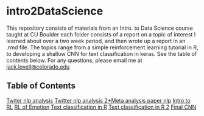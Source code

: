# intro2DataScience
This repository consists of materials from an Intro. to Data Science course taught at CU Boulder
each folder consists of a report on a topic of interest I learned about over a two week period,
and then wrote up a report in an .rmd file. The topics range from a simple reinforcement learning
tutorial in R, to developing a shallow CNN for text classification in keras. See the table of contents below.
For any questions, please email me at jack.lovell@colorado.edu

## Table of Contents
[Twiter nlp analysis](https://github.com/jackransomlovell/intro2DataScience/tree/main/report1)
[Twitter nlp analysis 2+Meta analysis paper nlp](https://github.com/jackransomlovell/intro2DataScience/tree/main/report2)
[Intro to RL](https://github.com/jackransomlovell/intro2DataScience/tree/main/report3)
[RL of Emotion](https://github.com/jackransomlovell/intro2DataScience/tree/main/report4)
[Text classification in R](https://github.com/jackransomlovell/intro2DataScience/tree/main/report5)
[Text classification in R 2](https://github.com/jackransomlovell/intro2DataScience/tree/main/report6)
[Final CNN](https://github.com/jackransomlovell/intro2DataScience/tree/main/finalReport)


